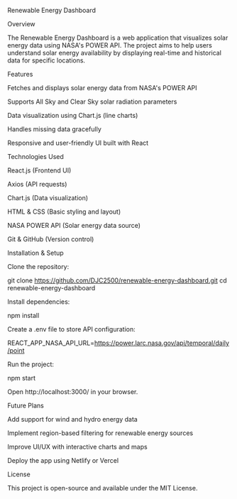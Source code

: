 Renewable Energy Dashboard

Overview

The Renewable Energy Dashboard is a web application that visualizes solar energy data using NASA's POWER API. The project aims to help users understand solar energy availability by displaying real-time and historical data for specific locations.

Features

Fetches and displays solar energy data from NASA's POWER API

Supports All Sky and Clear Sky solar radiation parameters

Data visualization using Chart.js (line charts)

Handles missing data gracefully

Responsive and user-friendly UI built with React

Technologies Used

React.js (Frontend UI)

Axios (API requests)

Chart.js (Data visualization)

HTML & CSS (Basic styling and layout)

NASA POWER API (Solar energy data source)

Git & GitHub (Version control)

Installation & Setup

Clone the repository:

git clone https://github.com/DJC2500/renewable-energy-dashboard.git
cd renewable-energy-dashboard

Install dependencies:

npm install

Create a .env file to store API configuration:

REACT_APP_NASA_API_URL=https://power.larc.nasa.gov/api/temporal/daily/point

Run the project:

npm start

Open http://localhost:3000/ in your browser.

Future Plans

Add support for wind and hydro energy data

Implement region-based filtering for renewable energy sources

Improve UI/UX with interactive charts and maps

Deploy the app using Netlify or Vercel

License

This project is open-source and available under the MIT License.

